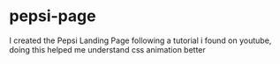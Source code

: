# pepsi-page

I created the Pepsi Landing Page following a tutorial i found on youtube, doing this helped me understand css animation better 
